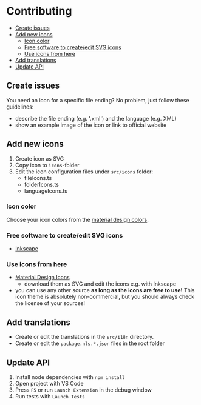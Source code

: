 <h1>Contributing</h1>

<!-- TOC -->

- [Create issues](#create-issues)
- [Add new icons](#add-new-icons)
    - [Icon color](#icon-color)
    - [Free software to create/edit SVG icons](#free-software-to-createedit-svg-icons)
    - [Use icons from here](#use-icons-from-here)
- [Add translations](#add-translations)
- [Update API](#update-api)

<!-- /TOC -->

## Create issues
You need an icon for a specific file ending? No problem, just follow these guidelines:
- describe the file ending (e.g. '.xml') and the language (e.g. XML)
- show an example image of the icon or link to official website

## Add new icons
1. Create icon as SVG
2. Copy icon to `icons`-folder
3. Edit the icon configuration files under `src/icons` folder:
    - fileIcons.ts
    - folderIcons.ts
    - languageIcons.ts

### Icon color
Choose your icon colors from the [material design colors](https://material.google.com/style/color.html#color-color-palette).

### Free software to create/edit SVG icons
- [Inkscape](https://inkscape.org/en/)

### Use icons from here
- [Material Design Icons](https://materialdesignicons.com/)
    - download them as SVG and edit the icons e.g. with Inkscape
- you can use any other source **as long as the icons are free to use!** This icon theme is absolutely non-commercial, but you should always check the license of your sources!

## Add translations
- Create or edit the translations in the `src/i18n` directory.
- Create or edit the `package.nls.*.json` files in the root folder

## Update API
1. Install node dependencies with `npm install`
2. Open project with VS Code
3. Press `F5` or run `Launch Extension` in the debug window
4. Run tests with `Launch Tests`
